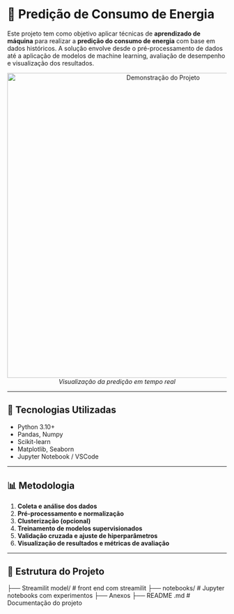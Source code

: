 # 🔋 Predição de Consumo de Energia

Este projeto tem como objetivo aplicar técnicas de **aprendizado de máquina** para realizar a **predição do consumo de energia** com base em dados históricos. A solução envolve desde o pré-processamento de dados até a aplicação de modelos de machine learning, avaliação de desempenho e visualização dos resultados.

<div align="center">
  <img src="Gravacao.gif" alt="Demonstração do Projeto" width="700"/>
  <br/>
  <em>Visualização da predição em tempo real</em>
</div>

---

## 🚀 Tecnologias Utilizadas

- Python 3.10+
- Pandas, Numpy
- Scikit-learn
- Matplotlib, Seaborn
- Jupyter Notebook / VSCode

---

## 📊 Metodologia

1. **Coleta e análise dos dados**
2. **Pré-processamento e normalização**
3. **Clusterização (opcional)**
4. **Treinamento de modelos supervisionados**
5. **Validação cruzada e ajuste de hiperparâmetros**
6. **Visualização de resultados e métricas de avaliação**

---

## 📁 Estrutura do Projeto

├── Streamilit model/ # front end com streamilit
├── notebooks/ # Jupyter notebooks com experimentos
├── Anexos
├── README .md # Documentação do projeto